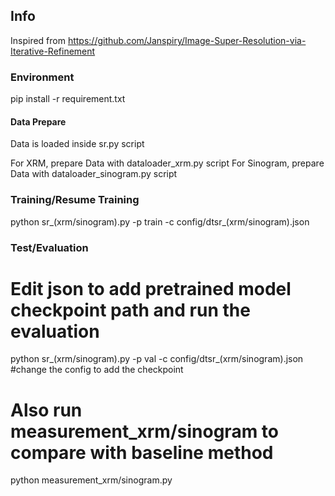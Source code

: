 ## Info

Inspired from  https://github.com/Janspiry/Image-Super-Resolution-via-Iterative-Refinement

### Environment

pip install -r requirement.txt


#### Data Prepare

Data is loaded inside sr.py script

For XRM, prepare Data with dataloader_xrm.py script
For Sinogram, prepare Data with dataloader_sinogram.py script

### Training/Resume Training

python sr_(xrm/sinogram).py -p train -c config/dtsr_(xrm/sinogram).json


### Test/Evaluation


# Edit json to add pretrained model checkpoint path and run the evaluation 
python sr_(xrm/sinogram).py -p val -c config/dtsr_(xrm/sinogram).json  #change the config to add the checkpoint

# Also run measurement_xrm/sinogram to compare with baseline method
python measurement_xrm/sinogram.py

```



